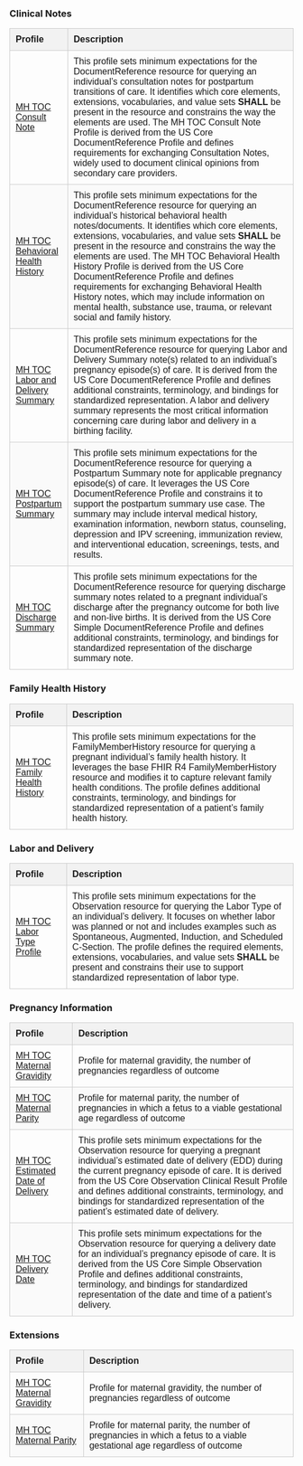 <style>
  .profile-table {
    width: 100%;
    border-collapse: collapse;
    font-family: Arial, sans-serif;
  }
  .profile-table th, .profile-table td {
    padding: 10px;
    border: 1px solid #ccc;
    text-align: left;
  }
  .profile-table-name {
    
    width: 20%;
  }
  .profile-table-description {
    width: 80%;
  }


  .profile-table thead {
    background-color: #f2f2f2;
  }
  .profile-table tr:nth-child(even) {
    background-color: #fafafa;
  }
</style>



### Clinical Notes


<table class="profile-table">
  <thead>
    <tr>
      <th class="profile-table-name">Profile</th>
      <th class= "profile-table-description">Description</th>
    </tr>
  </thead>
  <tbody>
    <tr>
      <td><a href="StructureDefinition-mh-toc-consult-note.html">MH TOC Consult Note</a></td>
      <td>
        This profile sets minimum expectations for the DocumentReference resource for querying an individual’s consultation notes for postpartum transitions of care. 
        It identifies which core elements, extensions, vocabularies, and value sets <strong>SHALL</strong> be present in the resource and constrains the way the elements are used. 
        The MH TOC Consult Note Profile is derived from the US Core DocumentReference Profile and defines requirements for exchanging Consultation Notes, widely used to document clinical opinions from secondary care providers.
      </td>
    </tr>
    <tr>
      <td><a href="StructureDefinition-mh-toc-behavioral-health-history.html">MH TOC Behavioral Health History</a></td>
      <td>
        This profile sets minimum expectations for the DocumentReference resource for querying an individual’s historical behavioral health notes/documents. 
        It identifies which core elements, extensions, vocabularies, and value sets <strong>SHALL</strong> be present in the resource and constrains the way the elements are used. 
        The MH TOC Behavioral Health History Profile is derived from the US Core DocumentReference Profile and defines requirements for exchanging Behavioral Health History notes, which may include information on mental health, substance use, trauma, or relevant social and family history.
      </td>
    </tr>
    <tr>
      <td><a href="StructureDefinition-mh-toc-labor-and-delivery-summary.html">MH TOC Labor and Delivery Summary</a></td>
      <td>
        This profile sets minimum expectations for the DocumentReference resource for querying Labor and Delivery Summary note(s) related to an individual’s pregnancy episode(s) of care. 
        It is derived from the US Core DocumentReference Profile and defines additional constraints, terminology, and bindings for standardized representation. 
        A labor and delivery summary represents the most critical information concerning care during labor and delivery in a birthing facility.
      </td>
    </tr>
    <tr>
      <td><a href="StructureDefinition-mh-toc-postpartum-summary.html">MH TOC Postpartum Summary</a></td>
      <td>
        This profile sets minimum expectations for the DocumentReference resource for querying a Postpartum Summary note for applicable pregnancy episode(s) of care. 
        It leverages the US Core DocumentReference Profile and constrains it to support the postpartum summary use case. 
        The summary may include interval medical history, examination information, newborn status, counseling, depression and IPV screening, immunization review, and interventional education, screenings, tests, and results.
      </td>
    </tr>
    <tr>
      <td><a href="StructureDefinition-mh-toc-discharge-summary.html">MH TOC Discharge Summary</a></td>
      <td>
        This profile sets minimum expectations for the DocumentReference resource for querying discharge summary notes related to a pregnant individual’s discharge after the pregnancy outcome for both live and non-live births. 
        It is derived from the US Core Simple DocumentReference Profile and defines additional constraints, terminology, and bindings for standardized representation of the discharge summary note.
      </td>
    </tr>
  </tbody>
</table>


### Family Health History


<table class="profile-table">
  <thead>
    <tr>
      <th class="profile-table-name">Profile</th>
      <th class= "profile-table-description">Description</th>
    </tr>
  </thead>
  <tbody>
    <tr>
      <td><a href="StructureDefinition-mh-toc-family-health-history.html">MH TOC Family Health History</a></td>
      <td>
        This profile sets minimum expectations for the FamilyMemberHistory resource for querying a pregnant individual’s family health history. 
        It leverages the base FHIR R4 FamilyMemberHistory resource and modifies it to capture relevant family health conditions. 
        The profile defines additional constraints, terminology, and bindings for standardized representation of a patient’s family health history.
      </td>
    </tr>
  </tbody>
</table>


### Labor and Delivery


<table class="profile-table">
  <thead>
    <tr>
      <th class="profile-table-name">Profile</th>
      <th class= "profile-table-description">Description</th>
    </tr>
  </thead>
  <tbody>
    <tr>
      <td><a href="StructureDefinition-mh-toc-labor-type.html">MH TOC Labor Type Profile</a></td>
      <td>
        This profile sets minimum expectations for the Observation resource for querying the Labor Type of an individual’s delivery. 
        It focuses on whether labor was planned or not and includes examples such as Spontaneous, Augmented, Induction, and Scheduled C-Section. 
        The profile defines the required elements, extensions, vocabularies, and value sets <strong>SHALL</strong> be present and constrains their use to support standardized representation of labor type.
      </td>
    </tr>
  </tbody>
</table>


### Pregnancy Information


<table class="profile-table">
  <thead>
    <tr>
      <th>Profile</th>
      <th>Description</th>
    </tr>
  </thead>
  <tbody>
    <tr>
      <td><a href="StructureDefinition-mh-toc-gravidity.html">MH TOC Maternal Gravidity</a></td>
      <td>Profile for maternal gravidity, the number of pregnancies regardless of outcome</td>
    </tr>
    <tr>
      <td><a href="StructureDefinition-mh-toc-parity.html">MH TOC Maternal Parity</a></td>
      <td>Profile for maternal parity, the number of pregnancies in which a fetus to a viable gestational age regardless of outcome</td>
    </tr>
    <tr>
      <td><a href="StructureDefinition-mh-toc-edd.html">MH TOC Estimated Date of Delivery</a></td>
      <td>
        This profile sets minimum expectations for the Observation resource for querying a pregnant individual’s estimated date of delivery (EDD) during the current pregnancy episode of care. 
        It is derived from the US Core Observation Clinical Result Profile and defines additional constraints, terminology, and bindings for standardized representation of the patient’s estimated date of delivery.
      </td>
    </tr>
    <tr>
      <td><a href="StructureDefinition-mh-toc-delivery-date.html">MH TOC Delivery Date</a></td>
      <td>
        This profile sets minimum expectations for the Observation resource for querying a delivery date for an individual’s pregnancy episode of care. 
        It is derived from the US Core Simple Observation Profile and defines additional constraints, terminology, and bindings for standardized representation of the date and time of a patient’s delivery.
      </td>
    </tr>
  </tbody>
</table>

### Extensions


<table class="profile-table">
  <thead>
    <tr>
      <th>Profile</th>
      <th>Description</th>
    </tr>
  </thead>
  <tbody>
    <tr>
      <td><a href="StructureDefinition-mh-toc-gravidity.html">MH TOC Maternal Gravidity</a></td>
      <td>Profile for maternal gravidity, the number of pregnancies regardless of outcome</td>
    </tr>
    <tr>
      <td><a href="StructureDefinition-mh-toc-parity.html">MH TOC Maternal Parity</a></td>
      <td>Profile for maternal parity, the number of pregnancies in which a fetus to a viable gestational age regardless of outcome</td>
    </tr>
  </tbody>
</table>